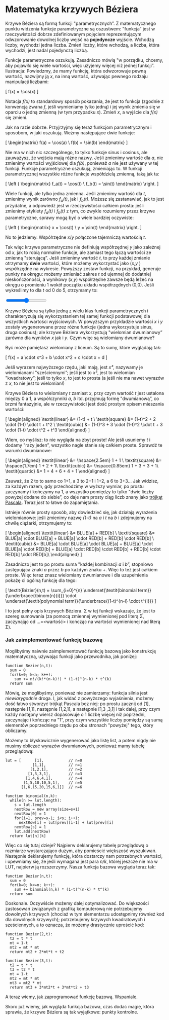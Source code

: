 # Matematyka krzywych Béziera

Krzywe Béziera są formą funkcji "parametrycznych”. Z matematycznego punktu widzenia funkcje parametryczne są oszustwem: "funkcja” jest w rzeczywistości dobrze zdefiniowanym pojęciem reprezentującym odwzorowanie dowolnej liczby wejść na <strong>pojedyncze</strong> wyjście. Wchodzą liczby, wychodzi jedna liczba. Zmień liczby, które wchodzą, a liczba, która wychodzi, jest nadal pojedynczą liczbą.

Funkcje parametryczne oszukują. Zasadniczo mówią "w porządku, chcemy, aby pojawiło się wiele wartości, więc użyjemy więcej niż jednej funkcji”. Ilustracja: Powiedzmy, że mamy funkcję, która odwzorowuje pewną wartość, nazwijmy ją <i>x</i>, na inną wartość, używając pewnego rodzaju manipulacji liczbami:

\[
  f(x) = \cos(x)
\]

Notacja <i>f(x)</i> to standardowy sposób pokazania, że jest to funkcja (zgodnie z konwencją zwana <i>f</i>, jeśli wymieniamy tylko jedną) i jej wynik zmienia się w oparciu o jedną zmienną (w tym przypadku <i>x</i>). Zmień <i>x</i>, a wyjście dla <i>f(x)</i> się zmieni.

Jak na razie dobrze. Przyjrzyjmy się teraz funkcjom parametrycznym i sposobom, w jaki oszukują. Weźmy następujące dwie funkcje:

\[
\begin{matrix}
  f(a) = \cos(a) \\
  f(b) = \sin(b)
\end{matrix}
\]

Nie ma w nich nic szczególnego, to tylko funkcje sinus i cosinus, ale zauważysz, że wejścia mają różne nazwy. Jeśli zmienimy wartość dla <i>a</i>, nie zmienimy wartości wyjściowej dla <i>f(b)</i>, ponieważ <i>a</i> nie jest używany w tej funkcji. Funkcje parametryczne oszukują, zmieniając to. W funkcji parametrycznej wszystkie różne funkcje współdzielą zmienną, taką jak ta:

\[
\left \{ \begin{matrix}
  f_a(t) = \cos(t) \\
  f_b(t) = \sin(t)
\end{matrix} \right.
\]

Wiele funkcji, ale tylko jedna zmienna. Jeśli zmienimy wartość dla <i>t</i>, zmienimy wynik zarówno <i>f<sub>a</sub>(t)</i>, jak i <i>f<sub>b</sub>(t)</i>. Możesz się zastanawiać, jak to jest przydatne, a odpowiedź jest w rzeczywistości całkiem prosta: jeśli zmienimy etykiety <i>f<sub>a</sub>(t)</i> i <i>f<sub>b</sub>(t)</i> z tym, co zwykle rozumiemy przez krzywe parametryczne, sprawy mogą być o wiele bardziej oczywiste:

\[
\left \{ \begin{matrix}
  x = \cos(t) \\
  y = \sin(t)
\end{matrix} \right.
\]


No to jedziemy. Współrzędne <i>x</i>/<i>y</i> połączone tajemniczą wartością <i>t</i>.

Tak więc krzywe parametryczne nie definiują współrzędnej <i>y</i> jako zależnej od <i>x</i>, jak to robią normalne funkcje, ale zamiast tego łączą wartości ze zmienną "sterującą”. Jeśli zmienimy wartość <i>t</i>, to przy każdej zmianie otrzymamy <strong>dwie</strong> wartości, które możemy wykorzystać jako (<i>x</i>,<i>y </i>) współrzędne na wykresie. Powyższy zestaw funkcji, na przykład, generuje punkty na okręgu: możemy zmieniać zakres <i>t</i> od ujemnej do dodatniej nieskończoności, a wynikowy (<i>x</i>,<i>y</i>) współrzędne zawsze będą leżeć na okręgu o promieniu 1 wokół początku układu współrzędnych (0,0). Jeśli wykreślimy to dla <i>t</i> od 0 do 5, otrzymamy to:


<graphics-element title="Okrąg (częściowy): x=sin(t), y=cos(t)" src="./circle.js">
  <input type="range" min="0" max="10" step="0.1" value="5" class="slide-control">
</graphics-element>

Krzywe Béziera są tylko jedną z wielu klas funkcji parametrycznych i charakteryzują się wykorzystaniem tej samej funkcji podstawowej dla wszystkich wartości wyjściowych. W powyższym przykładzie wartości <i>x</i> i <i>y</i> zostały wygenerowane przez różne funkcje (jedna wykorzystuje sinus, druga cosinus); ale krzywe Béziera wykorzystują "wielomian dwumianowy” zarówno dla wyników <i>x</i> jak i <i>y</i>. Czym więc są wielomiany dwumianowe?

Być może pamiętasz wielomiany z liceum. Są to sumy, które wyglądają tak:

\[
  f(x) = a \cdot x^3 + b \cdot x^2 + c \cdot x + d
\]

Jeśli wyrazem najwyższego rzędu, jaki mają, jest <i>x³</i>, nazywamy je wielomianami "sześciennymi”; jeśli jest to <i>x²</i>, jest to wielomian "kwadratowy”; jeśli to tylko <i>x</i>, to jest to prosta (a jeśli nie ma nawet wyrazów z <i>x</i>, to nie jest to wielomian!)

Krzywe Béziera to wielomiany <i>t</i> zamiast <i>x</i>, przy czym wartość <i>t</i> jest ustalona między 0 a 1, a współczynniki <i>a</i>, <i>b</i> itd. przyjmują formę "dwumianową”, co brzmi fantazyjnie, ale w rzeczywistości jest dość prostym opisem mieszania wartości:

\[
\begin{aligned}
  \textit{linear} &= (1-t) + t \\
  \textit{square} &= (1-t)^2 + 2 \cdot (1-t) \cdot t + t^2 \\
  \textit{cubic} &= (1-t)^3 + 3 \cdot (1-t)^2 \cdot t + 3 \cdot (1-t) \cdot t^2 + t^3
\end{aligned}
\]

Wiem, co myślisz: to nie wygląda na zbyt proste! Ale jeśli usuniemy <i>t</i> i dodamy "razy jeden”, wszystko nagle stanie się całkiem proste. Sprawdź te warunki dwumianowe:

\[
\begin{aligned}
  \textit{linear} &= \hspace{2.5em} 1 + 1 \\
  \textit{square} &= \hspace{1.7em} 1 + 2 + 1\\
  \textit{cubic} &= \hspace{0.85em} 1 + 3 + 3 + 1\\
  \textit{quartic} &= 1 + 4 + 6 + 4 + 1
\end{aligned}
\]

Zauważ, że 2 to to samo co 1+1, a 3 to 2+1 i 1+2, a 6 to 3+3... Jak widzisz, za każdym razem, gdy przechodzimy w wyższy wymiar, po prostu zaczynamy i kończymy na 1, a wszystko pomiędzy to tylko "dwie liczby powyżej dodane do siebie”, co daje nam prosty ciąg liczb znany jako [trójkąt Pascala](https://en.wikipedia.org/wiki/Pascal%27s_triangle). Teraz <i>jest to</i> łatwe do zapamiętania.

Istnieje równie prosty sposób, aby dowiedzieć się, jak działają wyrażenia wielomianowe: jeśli zmienimy nazwę <i>(1-t)</i> na <i>a</i> i <i>t</i> na <i >b</i> i zdejmujemy na chwilę ciężarki, otrzymujemy to:

\[
\begin{aligned}
  \textit{linear} &= BLUE[a] + RED[b] \\
  \textit{square} &= BLUE[a] \cdot BLUE[a] + BLUE[a] \cdot RED[b] + RED[b] \cdot RED[b] \\
  \textit{cubic} &= BLUE[a] \cdot BLUE[a] \cdot BLUE[a] + BLUE[a] \cdot BLUE[a] \cdot RED[b] + BLUE[a] \cdot RED[b] \cdot RED[b] + RED[b] \cdot RED[b] \cdot RED[b]\\
\end{aligned}
\]

Zasadniczo jest to po prostu suma "każdej kombinacji <i>a</i> i <i>b</i>”, stopniowo zastępująca znaki <i>a</i> przez <i>b</i> po każdym znaku +. Więc to też jest całkiem proste. Więc teraz znasz wielomiany dwumianowe i dla uzupełnienia pokażę ci ogólną funkcję dla tego:

\[
  \textit{Bézier}(n,t) = \sum_{i=0}^{n}
                \underset{\textit{binomial term}}{\underbrace{\binom{n}{i}}}
                \cdot\
                \underset{\textit{polynomial term}}{\underbrace{(1-t)^{n-i} \cdot t^{i}}}
\]

I to jest pełny opis krzywych Béziera. Σ w tej funkcji wskazuje, że jest to szereg sumowania (za pomocą zmiennej wymienionej pod literą Σ, zaczynając od ...=&lt;wartość&gt; i kończąc na wartości wymienionej nad literą Σ).

<div class="howtocode">

### Jak zaimplementować funkcję bazową

Moglibyśmy naiwnie zaimplementować funkcję bazową jako konstrukcję matematyczną, używając funkcji jako przewodnika, jak poniżej:

```
function Bezier(n,t):
  sum = 0
  for(k=0; k<n; k++):
    sum += n!/(k!*(n-k)!) * (1-t)^(n-k) * t^(k)
  return sum
```

Mówię, że moglibyśmy, ponieważ nie zamierzamy: funkcja silnia jest *niewiarygodnie* droga. I, jak widać z powyższego wyjaśnienia, możemy dość łatwo stworzyć trójkąt Pascala bez niej: po prostu zacznij od [1], następnie [1,1], następnie [1,2,1], a następnie [1,3 ,3,1] i tak dalej, przy czym każdy następny wiersz dopasowuje o 1 liczbę więcej niż poprzedni, zaczynając i kończąc na "1”, przy czym wszystkie liczby pomiędzy są sumą elementów poprzedniego rzędu po obu stronach "powyżej" tego, który obliczamy.

Możemy to błyskawicznie wygenerować jako listę list, a potem nigdy nie musimy obliczać wyrazów dwumianowych, ponieważ mamy tabelę przeglądową:

```
lut = [      [1],           // n=0
            [1,1],          // n=1
           [1,2,1],         // n=2
          [1,3,3,1],        // n=3
         [1,4,6,4,1],       // n=4
        [1,5,10,10,5,1],    // n=5
       [1,6,15,20,15,6,1]]  // n=6

function binomial(n,k):
  while(n >= lut.length):
    s = lut.length
    nextRow = new array(size=s+1)
    nextRow[0] = 1
    for(i=1, prev=s-1; i<s; i++):
      nextRow[i] = lut[prev][i-1] + lut[prev][i]
    nextRow[s] = 1
    lut.add(nextRow)
  return lut[n][k]
```

Więc co się tutaj dzieje? Najpierw deklarujemy tabelę przeglądową o rozmiarze wystarczająco dużym, aby pomieścić większość wyszukiwań. Następnie deklarujemy funkcję, która dostarczy nam potrzebnych wartości, i upewniamy się, że jeśli wymagana jest para <i>n/k</i>, której jeszcze nie ma w LUT, najpierw ją rozszerzymy. Nasza funkcja bazowa wygląda teraz tak:

```
function Bezier(n,t):
  sum = 0
  for(k=0; k<=n; k++):
    sum += binomial(n,k) * (1-t)^(n-k) * t^(k)
  return sum
```


Doskonale. Oczywiście możemy dalej optymalizować. Do większości zastosowań związanych z grafiką komputerową nie potrzebujemy dowolnych krzywych (chociaż w tym elementarzu udostępnimy również kod dla dowolnych krzywych); potrzebujemy krzywych kwadratowych i sześciennych, a to oznacza, że możemy drastycznie uprościć kod:
```
function Bezier(2,t):
  t2 = t * t
  mt = 1-t
  mt2 = mt * mt
  return mt2 + 2*mt*t + t2

function Bezier(3,t):
  t2 = t * t
  t3 = t2 * t
  mt = 1-t
  mt2 = mt * mt
  mt3 = mt2 * mt
  return mt3 + 3*mt2*t + 3*mt*t2 + t3
```

A teraz wiemy, jak zaprogramować funkcję bazową. Wspaniale.

</div>

Skoro już wiemy, jak wygląda funkcja bazowa, czas dodać magię, która sprawia, że krzywe Béziera są tak wyjątkowe: punkty kontrolne.
